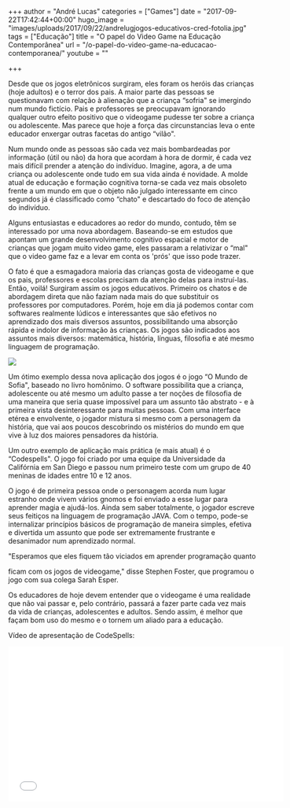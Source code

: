 +++
author = "André Lucas"
categories = ["Games"]
date = "2017-09-22T17:42:44+00:00"
hugo_image = "images/uploads/2017/09/22/andrelugjogos-educativos-cred-fotolia.jpg"
tags = ["Educação"]
title = "O papel do Video Game na Educação Contemporânea"
url = "/o-papel-do-video-game-na-educacao-contemporanea/"
youtube = ""

+++


Desde que os jogos eletrônicos surgiram, eles foram os heróis das crianças (hoje adultos) e o terror dos pais. A maior parte das pessoas se questionavam com relação à alienação que a criança “sofria" se imergindo num mundo fictício. Pais e professores se preocupavam ignorando qualquer outro efeito positivo que o videogame pudesse ter sobre a criança ou adolescente. Mas parece que hoje a força das circunstancias leva o ente educador enxergar outras facetas do antigo “vilão".

Num mundo onde as pessoas são cada vez mais bombardeadas por informação (útil ou não) da hora que acordam à hora de dormir, é cada vez mais difícil prender a atenção do indivíduo. Imagine, agora, a de uma criança ou adolescente onde tudo em sua vida ainda é novidade. A molde atual de educação e formação cognitiva torna-se cada vez mais obsoleto frente a um mundo em que o objeto não julgado interessante em cinco segundos já é classificado como “chato" e descartado do foco de atenção do indivíduo.

Alguns entusiastas e educadores ao redor do mundo, contudo, têm se interessado por uma nova abordagem. Baseando-se em estudos que apontam um grande desenvolvimento cognitivo espacial e motor de crianças que jogam muito video game, eles passaram a relativizar o “mal" que o video game faz e a levar em conta os 'prós' que isso pode trazer.

O fato é que a esmagadora maioria das crianças gosta de videogame e que os pais, professores e escolas precisam da atenção delas para instruí-las. Então, voilá! Surgiram assim os jogos educativos. Primeiro os chatos e de abordagem direta que não faziam nada mais do que substituir os professores por computadores. Porém, hoje em dia já podemos contar com softwares realmente lúdicos e interessantes que são efetivos no aprendizado dos mais diversos assuntos, possibilitando uma absorção rápida e indolor de informação às crianças. Os jogos são indicados aos assuntos mais diversos: matemática, história, línguas, filosofia e até mesmo linguagem de programação.

<img src="images/uploads/2017/09/22/andrelugjogoomundodesofia_606x455.jpg" class=" forestry--none" style="float: none;">

Um ótimo exemplo dessa nova aplicação dos jogos é o jogo “O Mundo de Sofia", baseado no livro homônimo. O software possibilita que a criança, adolescente ou até mesmo um adulto passe a ter noções de filosofia de uma maneira que seria quase impossível para um assunto tão abstrato - e à primeira vista desinteressante para muitas pessoas. Com uma interface etérea e envolvente, o jogador mistura si mesmo com a personagem da história, que vai aos poucos descobrindo os mistérios do mundo em que vive à luz dos maiores pensadores da história.

Um outro exemplo de aplicação mais prática (e mais atual) é o “Codespells". O jogo foi criado por uma equipe da Universidade da Califórnia em San Diego e passou num primeiro teste com um grupo de 40 meninas de idades entre 10 e 12 anos.

O jogo é de primeira pessoa onde o personagem acorda num lugar estranho onde vivem vários gnomos e foi enviado a esse lugar para aprender magia e ajudá-los. Ainda sem saber totalmente, o jogador escreve seus feitiços na linguagem de programação JAVA. Com o tempo, pode-se internalizar princípios básicos de programação de maneira simples, efetiva e divertida um assunto que pode ser extremamente frustrante e desanimador num aprendizado normal.

"Esperamos que eles fiquem tão viciados em aprender programação quanto

ficam com os jogos de videogame," disse Stephen Foster, que programou o jogo com sua colega Sarah Esper.

Os educadores de hoje devem entender que o videogame é uma realidade que não vai passar e, pelo contrário, passará a fazer parte cada vez mais da vida de crianças, adolescentes e adultos. Sendo assim, é melhor que façam bom uso do mesmo e o tornem um aliado para a educação.

Vídeo de apresentação de CodeSpells:

<iframe src="//www.youtube.com/embed/TslR9CG6yKI" allowfullscreen="" height="315" width="560" frameborder="0"></iframe>

